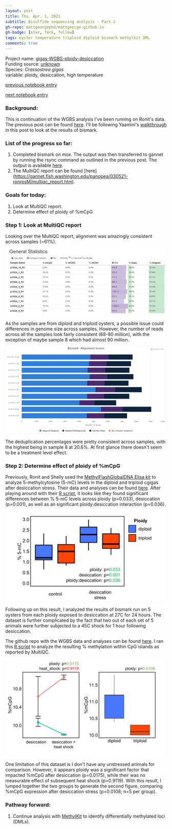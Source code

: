 ```yaml
---
layout: post
title: Thu. Apr. 1, 2021
subtitle: Bisulfide sequencing analysis - Part 2
gh-repo: mattgeorgephd/mattgeorge.github.io
gh-badge: [star, fork, follow]
tags: oyster temperature triploid diploid bismark methylkit DML
comments: true
---
```


Project name: [gigas-WGBS-ploidy-desiccation](https://github.com/mattgeorgephd/gigas-WGBS-ploidy-desiccation) <br />
Funding source: [unknown]() <br />
Species: *Crassostrea gigas* <br />
variable: ploidy, desiccation, high temperature <br />

[previous notebook entry](https://mattgeorgephd.github.io/gigas-WGBS-ploidy-desiccation-analysis-Part-1/)

[next notebook entry](https://mattgeorgephd.github.io/gigas-WGBS-ploidy-desiccation-analysis-Part-3/)

### Background:
This is continuation of the WGBS analysis I've been running on Ronit's data. The previous post can be found [here](https://mattgeorgephd.github.io/cgigas-ploidy-desiccation-WGBS-analysis-Part-1/). I'll be following Yaamini's [walkthrough](https://yaaminiv.github.io/Hawaii-Gigas-Methylation-Analysis-Part5/) in this post to look at the results of bismark.

### List of the progress so far:
1. Completed bismark on mox. The output was then transferred to gannet by running the rsync command as outlined in the previous post. The output is available [here](https://gannet.fish.washington.edu/panopea/030521-ronrosM/).
2. The MultiQC report can be found [here](https://gannet.fish.washington.edu/panopea/030521-ronrosM/multiqc_report.html.

### Goals for today:
1. Look at MultiQC report.
2. Determine effect of ploidy of %mCpG

### Step 1: Look at MultiQC report

Looking over the MultiQC report, alignment was amazingly consistent across samples (~61%).

![](/post_images/040121/summary_statistics.png)

As the samples are from diploid and triploid oysters, a possible issue could differences in genome size across samples. However, the number of reads across all the samples look fairly consistent (68-80 million), with the exception of maybe sample 8 which had almost 90 million.

![](/post_images/040121/bismark_alignment_scores.png)

The deduplication percentages were pretty consistent across samples, with the highest being in sample 8 at 20.6%. At first glance there doesn't seem to be a treatment level effect.

### Step 2: Determine effect of ploidy of %mCpG

Previously, Ronit and Shelly used the [MethylFlashGlobalDNA Elisa kit](https://www.epigentek.com/catalog/methylflash-global-dna-methylation-mc-elisa-easy-kit-colorimetric-p-5370.html) to analyze 5-methylcytosine (5-mC) levels in the diploid and triploid cgigas after desiccation stress. Their data and analyses can be found [here](https://github.com/mattgeorgephd/project-gigas_ploidy/tree/master/bisulfide_analysis/ELISA). After playing around with their [R script](https://github.com/mattgeorgephd/project-gigas_ploidy/blob/master/bisulfide_analysis/ELISA/GlobalDNAMeth_Polyploids.R), it looks like they found significant differences between % 5-mC levels across ploidy (p=0.033), desiccation (p=0.001), as well as an significant ploidy:desiccation interaction (p=0.036). <br />

![](/post_images/040121/5mC_figure.png)

Following up on this result, I analyzed the results of bismark run on 5 oysters from each ploidy exposed to desiccation at 27C for 24 hours. The dataset is further complicated by the fact that two out of each set of 5 animals were further subjected to a 45C shock for 1 hour following desiccation. <br />

The github repo with the WGBS data and analyses can be found [here](https://github.com/mattgeorgephd/project-gigas_ploidy/tree/master/bisulfide_analysis/WGBS). I ran this [R script](https://github.com/mattgeorgephd/project-gigas_ploidy/blob/master/bisulfide_analysis/WGBS/WGBS%20analysis.R) to analyze the resulting % methylation within CpG islands as reported by MultiQC. <br />

![](/post_images/040121/mCpG_figure.png)

One limitation of this dataset is I don't have any unstressed animals for comparison. However, it appears ploidy was a significant factor that impacted %mCpG after desiccation (p=0.0175), while their was no measurable effect of subsequent heat shock (p=0.9119). With this result, I lumped together the two groups to generate the second figure, comparing %mCpG expression after desiccation stress (p=0.0108; n=5 per group).

### Pathway forward:
1. Continue analysis with [MethylKit](https://bioconductor.org/packages/release/bioc/vignettes/methylKit/inst/doc/methylKit.html) to identify differentially methylated loci (DMLs).

